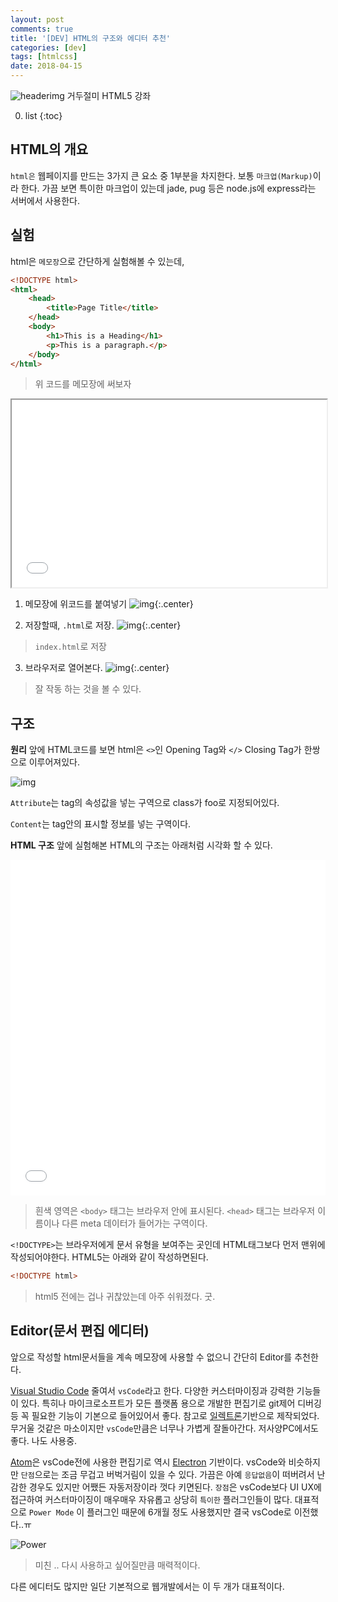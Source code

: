 ```yaml
---
layout: post
comments: true
title: '[DEV] HTML의 구조와 에디터 추천'
categories: [dev]
tags: [htmlcss]
date: 2018-04-15
---
```

![headerimg](/assets/img/subcate/htmlcss.png)
거두절미 HTML5 강좌

0. list
{:toc}


## HTML의 개요
`html은` 웹페이지를 만드는 3가지 큰 요소 중 1부분을 차지한다. 보통 `마크업(Markup)`이라 한다.
가끔 보면 특이한 마크업이 있는데 jade, pug 등은 node.js에 express라는 서버에서 사용한다.


## 실험
html은 `메모장`으로 간단하게 실험해볼 수 있는데,

~~~html
<!DOCTYPE html>
<html>
    <head>
        <title>Page Title</title>
    </head>
    <body>
        <h1>This is a Heading</h1>
        <p>This is a paragraph.</p>
    </body>
</html>
~~~
>위 코드를 메모장에 써보자



<div class="result">
<iframe id="iframe" width="100%" height="300" src="//jsfiddle.net/blowROCK/6qwhz0kn/embedded/result/" allowpaymentrequest allowfullscreen="allowfullscreen" frameborder="1"></iframe>
</div>




1. 메모장에 위코드를 붙여넣기
![img](/assets/img/post/htmlcss-lec01/1.png){:.center}



2. 저장할때, `.html`로 저장.
![img](/assets/img/post/htmlcss-lec01/2.png){:.center}
>`index.html`로 저장



3. 브라우저로 열어본다.
![img](/assets/img/post/htmlcss-lec01/3.png){:.center}
>잘 작동 하는 것을 볼 수 있다.



## 구조

**원리**
앞에 HTML코드를 보면 html은 `<>`인 Opening Tag와 `</>` Closing Tag가 한쌍으로 이루어져있다.

![img](http://citsf221.community.uaf.edu/files/2009/08/taganatomy.png)

`Attribute`는 tag의 속성값을 넣는 구역으로 class가 foo로 지정되어있다.

`Content`는 tag안의 표시할 정보를 넣는 구역이다.


**HTML 구조**
앞에 실험해본 HTML의 구조는 아래처럼 시각화 할 수 있다.
<div class="result">
<iframe width="100%" height="537" src="//jsfiddle.net/blowROCK/j0qyqhd7/embedded/result/" allowpaymentrequest allowfullscreen="allowfullscreen" frameborder="0"></iframe>
</div>

> 흰색 영역은 `<body>` 태그는 브라우저 안에 표시된다.
> `<head>` 태그는 브라우저 이름이나 다른 meta 데이터가 들어가는 구역이다.

`<!DOCTYPE>`는 브라우저에게 문서 유형을 보여주는 곳인데 HTML태그보다 먼저 맨위에 작성되어야한다. HTML5는 아래와 같이 작성하면된다. 
~~~html
<!DOCTYPE html>
~~~
>html5 전에는 겁나 귀찮았는데 아주 쉬워졌다. 굿.

## Editor(문서 편집 에디터)
앞으로 작성할 html문서들을 계속 메모장에 사용할 수 없으니 간단히 Editor를 추천한다.


[Visual Studio Code](https://code.visualstudio.com/) 줄여서 `vsCode`라고 한다. 다양한 커스터마이징과 강력한 기능들이 있다. 특히나 마이크로소프트가 모든 플랫폼 용으로 개발한 편집기로 git제어 디버깅 등 꼭 필요한 기능이 기본으로 들어있어서 좋다.
참고로 [일렉트론][elec]기반으로 제작되었다. 
무거울 것같은 마소이지만 `vsCode`만큼은 너무나 가볍게 잘돌아간다. 저사양PC에서도 좋다. 나도 사용중.


[Atom](https://atom.io/)은 vsCode전에 사용한 편집기로 역시 [Electron][elec] 기반이다. vsCode와 비슷하지만 `단점`으로는 조금 무겁고 버벅거림이 있을 수 있다. 가끔은 아예 `응답없음`이 떠버려서 난감한 경우도 있지만 어쨌든 자동저장이라 껏다 키면된다.
`장점`은 vsCode보다 UI UX에 접근하여 커스터마이징이 매우매우 자유롭고 상당히 `특이한` 플러그인들이 많다. 대표적으로 `Power Mode` 이 플러그인 때문에 6개월 정도 사용했지만 결국 vsCode로 이전했다..ㅠ


![Power](https://cdn-ak.f.st-hatena.com/images/fotolife/i/ibuquicallig/20170822/20170822052215.gif)
>미친 .. 다시 사용하고 싶어질만큼 매력적이다.


다른 에디터도 많지만 일단 기본적으로 웹개발에서는 이 두 개가 대표적이다.

[elec]: https://electronjs.org/